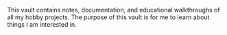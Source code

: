 This vault contains notes, documentation, and educational walkthroughs of all my hobby projects. The purpose of this vault is for me to learn about things I am interested in.